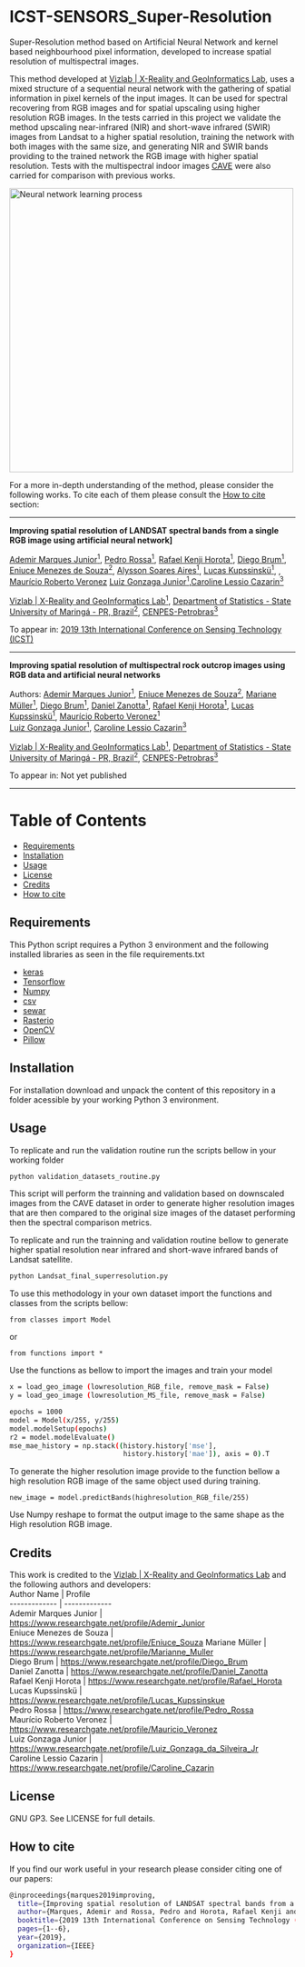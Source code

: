 # ICST-SENSORS_Super-Resolution
Super-Resolution method based on Artificial Neural Network and kernel based neighbourhood pixel information, developed to increase spatial resolution of multispectral images.

This method developed at [Vizlab | X-Reality and GeoInformatics Lab](http://vizlab.unisinos.br/), uses a mixed structure of a sequential neural network with the gathering of spatial information in pixel kernels of the input images. It can be used for spectral recovering from RGB images and for spatial upscaling using higher resolution RGB images. In the tests carried in this project we validate the method upscaling near-infrared (NIR) and short-wave infrared (SWIR) images from Landsat to a higher spatial resolution, training the network with both images with the same size, and generating NIR and SWIR bands providing to the trained network the RGB image with higher spatial resolution. Tests with the multispectral indoor images [CAVE](https://www.cs.columbia.edu/CAVE/databases/multispectral/) were also carried for comparison with previous works.

<img src="https://ieeexplore.ieee.org/mediastore_new/IEEE/content/media/9039856/9047668/9047670/1570568701-fig-3-source-large.gif" width="500" alt="Neural network learning process">

For a more in-depth understanding of the method, please consider the following works. To cite each of them please consult the [How to cite](#how-to-cite) section:

---
**Improving spatial resolution of LANDSAT spectral bands from a single RGB image using artificial neural network]**

[Ademir Marques Junior<sup>1</sup>](https://www.researchgate.net/profile/Ademir_Junior), [Pedro Rossa<sup>1</sup>](https://www.researchgate.net/profile/Pedro_Rossa), [Rafael Kenji Horota<sup>1</sup>](https://www.researchgate.net/profile/Rafael_Horota), [Diego Brum<sup>1</sup>](https://www.researchgate.net/profile/Diego_Brum), [Eniuce Menezes de Souza<sup>2</sup>](https://www.researchgate.net/profile/Eniuce_Souza), [Alysson Soares Aires<sup>1</sup>](), [Lucas Kupssinskü<sup>1</sup>](https://www.researchgate.net/profile/Lucas_Kupssinskue), , [Maurício Roberto Veronez](https://www.researchgate.net/profile/Mauricio_Veronez)	
[Luiz Gonzaga Junior<sup>1</sup>](https://www.researchgate.net/profile/Luiz_Gonzaga_da_Silveira_Jr),[Caroline Lessio Cazarin<sup>3</sup>](https://www.researchgate.net/profile/Caroline_Cazarin)

[Vizlab | X-Reality and GeoInformatics Lab<sup>1</sup>](http://vizlab.unisinos.br/), 
[Department of Statistics - State University of Maringá - PR, Brazil<sup>2</sup>](http://www.uem.br/international),
[CENPES-Petrobras<sup>3</sup>](https://petrobras.com.br/en/our-activities/technology-innovation/)

To appear in: [2019 13th International Conference on Sensing Technology (ICST)](https://ieeexplore.ieee.org/document/9047670)

---

**Improving spatial resolution of multispectral rock outcrop images using RGB data and artificial neural networks**

Authors: [Ademir Marques Junior<sup>1</sup>](https://www.researchgate.net/profile/Ademir_Junior), [Eniuce Menezes de Souza<sup>2</sup>](https://www.researchgate.net/profile/Eniuce_Souza), [Mariane Müller<sup>1</sup>](https://www.researchgate.net/profile/Marianne_Muller), [Diego Brum<sup>1</sup>](https://www.researchgate.net/profile/Diego_Brum), [Daniel Zanotta<sup>1</sup>](https://www.researchgate.net/profile/Daniel_Zanotta), [Rafael Kenji Horota<sup>1</sup>](https://www.researchgate.net/profile/Rafael_Horota), [Lucas Kupssinskü<sup>1</sup>](https://www.researchgate.net/profile/Lucas_Kupssinskue), [Maurício Roberto Veronez<sup>1</sup>](https://www.researchgate.net/profile/Mauricio_Veronez)	
[Luiz Gonzaga Junior<sup>1</sup>](https://www.researchgate.net/profile/Luiz_Gonzaga_da_Silveira_Jr), [Caroline Lessio Cazarin<sup>3</sup>](https://www.researchgate.net/profile/Caroline_Cazarin)

[Vizlab | X-Reality and GeoInformatics Lab<sup>1</sup>](http://vizlab.unisinos.br/), 
[Department of Statistics - State University of Maringá - PR, Brazil<sup>2</sup>](http://www.uem.br/international),
[CENPES-Petrobras<sup>3</sup>](https://petrobras.com.br/en/our-activities/technology-innovation/)

To appear in: Not yet published

---

# Table of Contents

- [Requirements](#requirements)
- [Installation](#installation)
- [Usage](#usage)
- [License](#license)
- [Credits](#credits)
- [How to cite](#how-to-cite)


## Requirements

This Python script requires a Python 3 environment and the following installed libraries as seen in the file requirements.txt

- [keras](https://keras.io/)
- [Tensorflow](https://www.tensorflow.org/)
- [Numpy](https://numpy.org/)
- [csv](https://docs.python.org/3/library/csv.html)
- [sewar](https://pypi.org/project/sewar/)
- [Rasterio](https://pypi.org/project/rasterio/)
- [OpenCV](https://pypi.org/project/opencv-python/)
- [Pillow]()

## Installation

For installation download and unpack the content of this repository in a folder acessible by your working Python 3 environment.


## Usage


To replicate and run the validation routine run the scripts bellow in your working folder

```bash
python validation_datasets_routine.py
```

This script will perform the trainning and validation based on downscaled images from the CAVE dataset in order to generate higher resolution images that are then compared to the original size images of the dataset performing then the spectral comparison metrics.

To replicate and run the trainning and validation routine bellow to generate higher spatial resolution near infrared and short-wave infrared bands of Landsat satellite.

```bash
python Landsat_final_superresolution.py
```

To use this methodology in your own dataset import the functions and classes from the scripts bellow:

    from classes import Model

or

    from functions import *
   
   
Use the functions as bellow to import the images and train your model

```bash
x = load_geo_image (lowresolution_RGB_file, remove_mask = False)
y = load_geo_image (lowresolution_MS_file, remove_mask = False)

epochs = 1000
model = Model(x/255, y/255)        
model.modelSetup(epochs)
r2 = model.modelEvaluate()
mse_mae_history = np.stack((history.history['mse'],
                            history.history['mae']), axis = 0).T
```

To generate the higher resolution image provide to the function bellow a high resolution RGB image of the same object used during training.

    new_image = model.predictBands(highresolution_RGB_file/255)

Use Numpy reshape to format the output image to the same shape as the High resolution RGB image.


## Credits	
This work is credited to the [Vizlab | X-Reality and GeoInformatics Lab](http://vizlab.unisinos.br/) and the following authors and developers:	
Author Name  | Profile	
------------- | -------------	
Ademir Marques Junior | https://www.researchgate.net/profile/Ademir_Junior	
Eniuce Menezes de Souza | https://www.researchgate.net/profile/Eniuce_Souza	
Mariane Müller | https://www.researchgate.net/profile/Marianne_Muller	
Diego Brum | https://www.researchgate.net/profile/Diego_Brum	
Daniel Zanotta | https://www.researchgate.net/profile/Daniel_Zanotta	
Rafael Kenji Horota | https://www.researchgate.net/profile/Rafael_Horota	
Lucas Kupssinskü | https://www.researchgate.net/profile/Lucas_Kupssinskue	
Pedro Rossa | https://www.researchgate.net/profile/Pedro_Rossa	
Maurício Roberto Veronez | https://www.researchgate.net/profile/Mauricio_Veronez	
Luiz Gonzaga Junior | https://www.researchgate.net/profile/Luiz_Gonzaga_da_Silveira_Jr	
Caroline Lessio Cazarin | https://www.researchgate.net/profile/Caroline_Cazarin


## License

GNU GP3. See LICENSE for full details. 

## How to cite

If you find our work useful in your research please consider citing one of our papers:

```bash
@inproceedings{marques2019improving,
  title={Improving spatial resolution of LANDSAT spectral bands from a single RGB image using artificial neural network},
  author={Marques, Ademir and Rossa, Pedro and Horota, Rafael Kenji and Brum, Diego and de Souza, Eniuce Menezes and Aires, Alyson Soares and Kupssinsk{\"u}, Lucas and Veronez, Maur{\'\i}cio Roberto and Gonzaga, Luis and Cazarin, Caroline Lessio},
  booktitle={2019 13th International Conference on Sensing Technology (ICST)},
  pages={1--6},
  year={2019},
  organization={IEEE}
}
```







